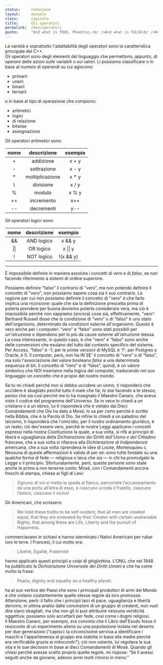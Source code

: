 ```yaml
---
status:     redazione
layout:     manuale
class:      capitolo
title:      Gli operatori
permalink:  /man/operatori
quote:      "And what is TRUE, Phaedrus,<br />And what is FALSE<br />Need we ask anyone to tell us these things?"
---
```


La varietà e soprattutto l'adattabilità degli operatori sono la caratteristica principale del C++.  
Gli operatori sono degli elementi del linguaggio che permettono, appunto, di *operare* delle azioni sulle variabili o sui valori. 
Li possiamo classificare o in base al numero di operandi su cui agiscono:

- primarii
- unarii
- binarii 
- ternarii 

o in base al tipo di operazione che compiono:

- aritmetici
- logici
- di relazione
- bitwise
- assegnazione

 Gli operatori *aritmetici* sono:
 
 | nome  | descrizione  | esempio  |
 |:-:|:-:|:-:|
 | +   | addizione       | x + y |
 | -   | sottrazione     | x - y |
 | \*  | moltiplicazione | x * y |
 | \\  | divisione       | x / y |
 | %   | modulo          | x % y |
 | ++  | incremento      | x++   |
 | --  | decrementi      | y--   |

 Gli operatori *logici* sono:
 
 | nome  | descrizione  | esempio  |
 |:-:|:-:|:-:|
 | &&   | AND logico    | x && y |
 | \|\| | OR logico     | x \|\| y |
 | !    | NOT logico    | !(x && y) |
  

<hr id="dottrina">


È impossibile definire in maniera assoluta i concetti di *vero* e di *falso*, se non facendo riferimento a sistemi di ordine superiore.

Possiamo definire "falso" il contrario di "vero", ma non potendo definire il concetto di "vero", non possiamo sapere cosa sia il suo contrario.
La ragione per cui non possiamo definire il concetto di "vero" è che farlo implica una ricorsione: quale che sia la definizione prescelta prima di poterla prendere per buona dovremo poterla considerare vera, ma ciò è impossibile perché non sappiamo (ancora) cosa sia, effettivamente, "vero".  
Bertrand Russell disse che la condizione di “vero” o di “falso” è uno stato dell'organismo, determinato da condizioni esterne all'organismo. Questo è vero anche per i computer: “vero” e “falso” sono stati possibili per un'istruzione e dipendono per lo più da cause esterne all'istruzione stessa. La cosa interessante, in questo caso, è che “vero” e “falso” sono anche delle convenzioni che esulano del tutto dal contesto specifico del sistema. Per Access, “falso” è -1; per le prime versioni di MySQL è 'f'; per Postgres o Oracle, è 0. Il computer, però, non ha IN SE' il concetto di “vero” o di “falso”, ma solo l'associazione del valore booleano *false* a una determinata sequenza di bit. Il concetto di “vero” e di “falso”, quindi, è un valore simbolico che NOI inseriamo nella logica del computer, traducendo nel suo linguaggio un concetto che è propio del nostro mondo.   

Se tu mi chiedi perché non si debba uccidere un uomo, ti risponderò che uccidere è sbagliato perché tutto il male che fai, lo stai facendo a te stesso; penso che sia così   perché me lo ha insegnato il Maestro Canaro, che aveva visto il codice del programma dell'Universo.
Se in vece lo chiedi a un cristiano o a un ebreo, lui ti risponderà che è vietato dai Dieci Comandamenti che Dio ha dato a Mosé; lo sa per certo perché è scritto nella Bibbia, che è la Parola di Dio.
Se infine lo chiedi a un paladino del laicismo, ti risponderà che l'omicidio, per il nostro ordinamento giuridico, è un reato; ciò dev'essere vero, perché le nostre Leggi applicano i concetti espressi nella nostra Costituzione la quale, a sua volta, si rifà ai principii di liberà e uguaglianza della *Dichiarazione dei Diritti dell’Uomo e del Cittadino* francese, che a sua volta si rifaceva alla *Dichiarazione di Indipendenza* americana, che a sua volta riprendeva le idee di Locke, Montesquieu<a href="/man/note#jefferson" class="nota"></a>  c.  
Nessuna di queste affermazioni è valida di per sé: sono tutte fondate su una qualche forma di fede &mdash; religiosa o laica che sia &mdash; in chi ha promulgato la Legge o il principio.
Sfortunatamente, però, queste persone sono state anche le prime a non tenerne conto: Mosé, con i Comandamenti ancora freschi di stampa, chiese ai figli di Levi: 

> Ognuno di voi si metta la spada al fianco; percorrete l’accampamento da una porta all’altra di esso, e ciascuno uccida il fratello, ciascuno l’amico, ciascuno il vicino!<a href="/man/note#levi" class="nota"></a> 

Gli Americani, che scrissero:

> We hold these truths to be self-evident, that all men are created equal, that they are endowed by their Creator with certain unalienable Rights, that among these are Life, Liberty and the pursuit of Happiness.

commerciavano in schiavi e hanno sterminato i Nativi Americani per rubar loro le terre.
I Francesi, il cui motto era:

> Liberté, Égalité, Fraternité

hanno applicato questi principii a colpi di ghigliottina.
L'ONU, che nel 1948 ha pubblicato la *Dichiarazione Universale dei Diritti Umani* e che ha come motto la frase: 

> Peace, dignity and equality on a healthy planet.

ha al suo vertice dei Paesi che sono i principali produttori di armi del Mondo<a href="/man/note#armi" class="nota"></a>  e che violano costantemente quelle stesse regole da loro promosse.     
Attenzione, però: il fatto che i principii laici di pace, uguaglianza e libertà derivino, in ultima analisi dalle convinzioni<a href="/man/note#self-evident" class="nota"></a> di un gruppo di credenti<a href="/man/note#credenti" class="nota"></a>, non vuol dire siano sbagliati, ma che non gli si può attribuire nessuna veridicità oggettiva; possiamo solo accettarli per fede, così come i dogmi religiosi.  
Il Maestro Canaro, per esempio, era convinto che il Libro dell'Esodo fosse il resoconto di un esperimento alieno su una popolazione isolata nel deserto per due generazioni (“capisci: la circoncisione serviva a identificare i maschi e l'appartenenza al gruppo era stabiita in base alla madre perché era verificabile grazie ai mitocondri”); ciò non ostante, lui regolava la sua vita e le sue decisioni in base ai dieci Comandamenti di Mosé. 
Quando gli chiesi perché avesse scelto proprio quelle regole, mi rispose: “Se li avessi seguiti anche da giovane, adesso avrei molti rimorsi in meno.” 




<!--

| **aritmetici**   | `+` `-` `*` `/` `%` `++` `--` |
| **logici**       | `&&` `||` `!`  |
| **relazione**    | `==` `!=` `<` `>` `<=` `>=` |
| **bitwise**      | `&` `|` `^` `~` `<<`  `>>` |
| **assegnazione** | `=` `+=` `-=` `*=` `/=` `%=` `&=` `|=` `^=` `>>=` `<<=`  |

Da questo punto di vista, potremmo essere d'accordo con William James, quando dice che un'idea è "vera" fintanto che credere in essa è utile per le nostre vite. 

“Il pendolo della mente oscilla tra senso e non senso, non tra giusto e sbagliato.” - Carl Jung-

Ho messo intenzionalmente il capitolo sull'algebra booleana DOPO quello sugli operatori per dimostrare come i concetti di vero/falso giusto/sbagliato debbano essere definiti per prima cosa

Mettere qui tutto quello che attiene all'etica.

@todo: Riprendere i concetti visti nel Manfesto a proposito delle ideologie dell'ultimo cinquantennio quando si parla di vero e falso

Operatore == “Io vidi il mio Signore con l'occhio del cuore. Gli chiesi: chi sei? Rispose: Te!”.  
'Attar, Farid al-din. Il verbo degli uccelli (Mantiq al-Tayr) 

### operatore di negazione

la negazione e il paradosso come metodo per comprendere ciò che non è di per sé evidente

Parlare del male che diventa bene, fare esempio dell'idiota che ha sparat un razzo nel locale  di Ginevra dandogli fuoco, ma causando la composizione di Smoke on the water.
O della stronza di Ipanema, che ha reso ricco Jobim

La Dichiarazione di Indipendenza americana, che è la base  comincia con queste parole:

    We hold these truths to be self-evident, that all men are created equal, that they are endowed by their Creator with certain unalienable Rights, that among these are Life, Liberty and the pursuit of Happiness.

Nella Lettera agli artisti, Giovanni Paolo II utilizza i termini \'buono\' e \'bello\', ma li definisce in maniera ricorsiva, l\'uno in funzione dell\'altro. 

> La bellezza è in un certo senso l'espressione visibile del bene, come il bene è la condizione metafisica della bellezza.

Stesso discorso per il concetto di \'Arte\'
Bizzarro, perché la stessa cosa avviene, in condizioni diametralmente opposte, in "Un'etica senza Dio" di Lecaldano, dove ci si appella a concetti di 'buono' e 'giusto' senza definirli.

Differenza con i manuali SW (in cui i termini utilizzati sono tutti definiti) e le le classi C++

Nota 7 (S.Gregorio++)

Tutto ciò non vuol dire che non esistano il vero e il falso, ma solo che i nostri strumenti dialettici sono inadeguati a descriverli.


-->
